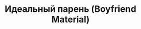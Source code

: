 ---
draft: false
slug: idealnyi-paren-boyfriend-material-32b3bf0f
title: Идеальный парень (Boyfriend Material)
type: books
params:
  authors:
  - Alexis  Hall, Алексис Холл
  bookTitle: Идеальный парень (Boyfriend Material)
  book_description: "ТРЕБУЕТСЯ:\n\nОдин (фальшивый) парень. Желательно идеальный.\n\
    \nЛюк О’Доннелл никогда не хотел быть знаменитым. Но когда имя его отца, скандальной\
    \ рок-звезды, снова появляется в газетах, Люк оказывается под прицелом камер.\
    \ И всего одна фотография может все разрушить.\n\nЧтобы восстановить испорченную\
    \ репутацию, Люку нужно вступить в нормальные отношения… а Оливер Блэквуд настолько\
    \ нормальный, насколько это возможно. Он адвокат, веган и ни разу не был замечен\
    \ в скандале. Другими словами, он и есть идеальный парень. Люк и Оливер одиноки\
    \ и нуждаются в спутнике для мероприятий, но это все, что их объединяет. Так что\
    \ ничего не помешает им потом пойти каждому своей дорогой, будто бы ничего не\
    \ случилось. Но вот проблема фальшивых отношений — порой нет ничего более \nреального.\
    \ Главное — только не привязаться. И не влюбиться. И не захотеть остаться рядом\
    \ навсегда.\n\nWhen tangentially ― and reluctantly ― famous Luc O'Donnell is forced\
    \ back into the spotlight in the worst possible way, he has to think fast if he\
    \ wants to save his floundering reputation. Enter Oliver Blackwood. Stunningly\
    \ handsome and effortlessly put together, Oliver is successful, an ethical vegetarian,\
    \ and has never appeared in a scandal mag evenonce. In other words, he's perfect\
    \ boyfriend material and exactly what Luc needs to appear respectable again. But\
    \ when their fake relationship starts to feel like real romance, Luc and Oliver\
    \ might have to consider whether they're willing to fight for the truth of their\
    \ new relationship…scandal, and consequences, be damned."
  cover: https://images-na.ssl-images-amazon.com/images/S/compressed.photo.goodreads.com/books/1622231375i/58188308.jpg
  editions count: '45'
  isbn: '9785171385712'
  languages:
  - Английский
  - Русский
  goodreads_link: https://www.goodreads.com/book/show/58188308
  page_count: '480'
  publication_year: '2020'
  publishers:
  - АСТ
  russian_audioversion: 'no'
  russian_translation_status: exists
  series: London Calling
  short_book_description: 'ТРЕБУЕТСЯ: Один (фальшивый) парень. Желательно идеальный...'
  tags:
  - English literature
  - LGBTQ+
  - adult fiction
  - audiobook
  - contemporary
  - fiction
  - gay
  - humor
  - male-male romance
  - novels
  - queer
---